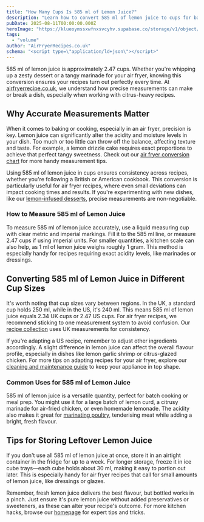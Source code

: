 ```yaml
---
title: "How Many Cups Is 585 ml of Lemon Juice?"
description: "Learn how to convert 585 ml of lemon juice to cups for baking and cooking. Get precise measurements for perfect recipes every time!"
pubDate: 2025-08-11T00:00:00.000Z
heroImage: "https://klueoymssxwfnxsvcyhv.supabase.co/storage/v1/object/public/md/how-many-cups-is-585-ml-of-lemon-juice-6cbcc874.webp"
tags:
  - "volume"
author: "AirFryerRecipes.co.uk"
schema: "<script type=\"application/ld+json\"></script>"
---
```


<p>585 ml of lemon juice is approximately 2.47 cups. Whether you're whipping up a zesty dessert or a tangy marinade for your air fryer, knowing this conversion ensures your recipes turn out perfectly every time. At <a href=https://www.airfryerrecipe.co.uk/>airfryerrecipe.co.uk</a>, we understand how precise measurements can make or break a dish, especially when working with citrus-heavy recipes.</p>  

<h2>Why Accurate Measurements Matter</h2>  
<p>When it comes to baking or cooking, especially in an air fryer, precision is key. Lemon juice can significantly alter the acidity and moisture levels in your dish. Too much or too little can throw off the balance, affecting texture and taste. For example, a lemon drizzle cake requires exact proportions to achieve that perfect tangy sweetness. Check out our <a href=https://www.airfryerrecipe.co.uk/air-fryer-conversion-chart>air fryer conversion chart</a> for more handy measurement tips.</p>  

<p>Using 585 ml of lemon juice in cups ensures consistency across recipes, whether you're following a British or American cookbook. This conversion is particularly useful for air fryer recipes, where even small deviations can impact cooking times and results. If you're experimenting with new dishes, like our <a href=https://www.airfryerrecipe.co.uk/recipe-category/dessert>lemon-infused desserts</a>, precise measurements are non-negotiable.</p>  

<h3>How to Measure 585 ml of Lemon Juice</h3>  
<p>To measure 585 ml of lemon juice accurately, use a liquid measuring cup with clear metric and imperial markings. Fill it to the 585 ml line, or measure 2.47 cups if using imperial units. For smaller quantities, a kitchen scale can also help, as 1 ml of lemon juice weighs roughly 1 gram. This method is especially handy for recipes requiring exact acidity levels, like marinades or dressings.</p>  

<h2>Converting 585 ml of Lemon Juice in Different Cup Sizes</h2>  
<p>It's worth noting that cup sizes vary between regions. In the UK, a standard cup holds 250 ml, while in the US, it's 240 ml. This means 585 ml of lemon juice equals 2.34 UK cups or 2.47 US cups. For air fryer recipes, we recommend sticking to one measurement system to avoid confusion. Our <a href=https://www.airfryerrecipe.co.uk/recipes>recipe collection</a> uses UK measurements for consistency.</p>  

<p>If you're adapting a US recipe, remember to adjust other ingredients accordingly. A slight difference in lemon juice can affect the overall flavour profile, especially in dishes like lemon garlic shrimp or citrus-glazed chicken. For more tips on adapting recipes for your air fryer, explore our <a href=https://www.airfryerrecipe.co.uk/air-fryer-cleaner>cleaning and maintenance guide</a> to keep your appliance in top shape.</p>  

<h3>Common Uses for 585 ml of Lemon Juice</h3>  
<p>585 ml of lemon juice is a versatile quantity, perfect for batch cooking or meal prep. You might use it for a large batch of lemon curd, a citrusy marinade for air-fried chicken, or even homemade lemonade. The acidity also makes it great for <a href=https://www.airfryerrecipe.co.uk/recipe-category/chicken>marinating poultry</a>, tenderising meat while adding a bright, fresh flavour.</p>  

<h2>Tips for Storing Leftover Lemon Juice</h2>  
<p>If you don't use all 585 ml of lemon juice at once, store it in an airtight container in the fridge for up to a week. For longer storage, freeze it in ice cube trays—each cube holds about 30 ml, making it easy to portion out later. This is especially handy for air fryer recipes that call for small amounts of lemon juice, like dressings or glazes.</p>  

<p>Remember, fresh lemon juice delivers the best flavour, but bottled works in a pinch. Just ensure it's pure lemon juice without added preservatives or sweeteners, as these can alter your recipe's outcome. For more kitchen hacks, browse our <a href=https://www.airfryerrecipe.co.uk/>homepage</a> for expert tips and tricks.</p>